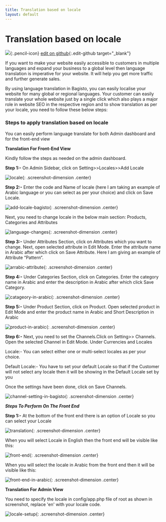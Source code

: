 ```yaml
---
title: Translation based on locale
layout: default
---
```


# Translation based on locale

![](assets/images/icons/Icon-Pencil-Large.svg){:.pencil-icon}
[edit on github](https://github.com/bagisto/bagisto-docs/blob/master/error_translation.md){:.edit-github target="\_blank"}

If you want to make your website easily accessible to customers in multiple languages and expand your business to a global level then language translation is imperative for your website. It will help you get more traffic and further generate sales.

By using language translation in Bagisto, you can easily localise your website for many global or regional languages. Your customer can easily translate your whole website just by a single click which also plays a major role in website SEO in the respective region and to show translation as per your locale, you need to follow these below steps:

### Steps to apply translation based on locale

You can easily perform language translate for both Admin dashboard and for the front-end view

**Translation For Front-End View**

Kindly follow the steps as needed on the admin dashboard.

**Step 1:-** On Admin Sidebar, click on Setting>>Locales>>Add Locale

![locale](assets/images/Bagisto_Docs_Images/user-guide/locale.png){: .screenshot-dimension .center}

**Step 2:-** Enter the code and Name of locale (here I am taking an example of Arabic language or you can select as per your choice) and click on Save Locale.

![add-locale-bagisto](assets/images/Bagisto_Docs_Images/user-guide/add-locale-bagisto.png){: .screenshot-dimension .center}

Next, you need to change locale in the below main section: Products, Categories and Attributes

![language-changes](assets/images/Bagisto_Docs_Images/user-guide/language-changes.png){: .screenshot-dimension .center}

**Step 3:-** Under Attributes Section, click on Attributes which you want to change. Next, open selected attribute in Edit Mode. Enter the attribute name in Arabic after which click on Save Attribute. Here I am giving an example of Attribute “Pattern“.

![arrabic-attribute](assets/images/Bagisto_Docs_Images/user-guide/arrabic-attribute.png){: .screenshot-dimension .center}

**Step 4:-** Under Categories Section, click on Categories. Enter the category name in Arabic and enter the description in Arabic after which click Save Category.

![catageory-in-arabic](assets/images/Bagisto_Docs_Images/user-guide/catageory-in-arabic.png){: .screenshot-dimension .center}

**Step 5:-** Under Product Section, click on Product. Open selected product in Edit Mode and enter the product name in Arabic and Short Description in Arabic

![product-in-arabic](assets/images/Bagisto_Docs_Images/user-guide/product-in-arabic.png){: .screenshot-dimension .center}

**Step 6:-** Next, you need to set the Channels.Click on Setting>> Channels. Open the selected Channel in Edit Mode. Under Currencies and Locales

Locale:- You can select either one or multi-select locales as per your choice.

Default Locale:- You have to set your default Locale so that if the Customer will not select any locale then it will be showing in the Default Locale set by you

Once the settings have been done, click on Save Channels.

![channel-setting-in-bagisto](assets/images/Bagisto_Docs_Images/user-guide/channel-setting-in-bagisto.png){: .screenshot-dimension .center}

**_Steps To Perform On The Front End_**

**Step 1:-** At the bottom of the front end there is an option of Locale so you can select your Locale

![translation](assets/images/Bagisto_Docs_Images/user-guide/translation.png){: .screenshot-dimension .center}

When you will select Locale in English then the front end will be visible like this:

![front-end](assets/images/Bagisto_Docs_Images/user-guide/front-end.png){: .screenshot-dimension .center}

When you will select the locale in Arabic from the front end then it will be visible like this:

![front-end-in-arabic](assets/images/Bagisto_Docs_Images/user-guide/front-end-in-arabic.png){: .screenshot-dimension .center}

**Translation For Admin View**

You need to specify the locale in config/app.php file of root as shown in screenshot, replace 'en' with your locale code.

![locale-setup](assets/images/Bagisto_Docs_Images/user-guide/locale-setup.png){: .screenshot-dimension .center}
